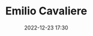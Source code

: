 ---
#zenetöri #személy
title: Emilio Cavaliere
feed: show
date: 2022-12-23 17:30
permalink: /Emilio Cavaliere
---